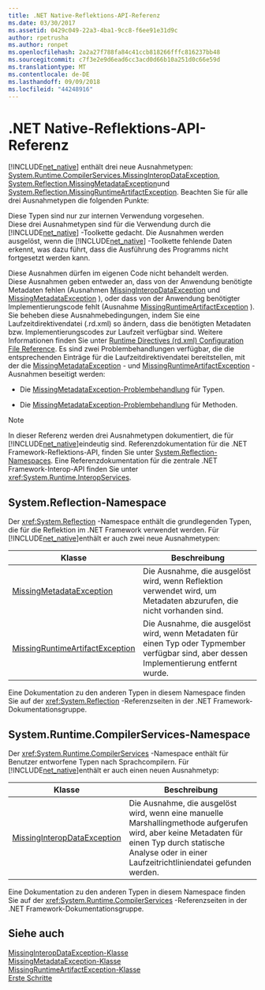 ```yaml
---
title: .NET Native-Reflektions-API-Referenz
ms.date: 03/30/2017
ms.assetid: 0429c049-22a3-4ba1-9cc8-f6ee91e31d9c
author: rpetrusha
ms.author: ronpet
ms.openlocfilehash: 2a2a27f788fa84c41ccb818266fffc816237bb48
ms.sourcegitcommit: c7f3e2e9d6ead6cc3acd0d66b10a251d0c66e59d
ms.translationtype: MT
ms.contentlocale: de-DE
ms.lasthandoff: 09/09/2018
ms.locfileid: "44248916"
---
```

# <a name="net-native-reflection-api-reference"></a>.NET Native-Reflektions-API-Referenz
[!INCLUDE[net_native](../../../includes/net-native-md.md)] enthält drei neue Ausnahmetypen: [System.Runtime.CompilerServices.MissingInteropDataException](../../../docs/framework/net-native/missinginteropdataexception-class-net-native.md), [System.Reflection.MissingMetadataException](../../../docs/framework/net-native/missingmetadataexception-class-net-native.md)und [System.Reflection.MissingRuntimeArtifactException](../../../docs/framework/net-native/missingruntimeartifactexception-class-net-native.md). Beachten Sie für alle drei Ausnahmetypen die folgenden Punkte:  
  
 Diese Typen sind nur zur internen Verwendung vorgesehen.  
 Diese drei Ausnahmetypen sind für die Verwendung durch die [!INCLUDE[net_native](../../../includes/net-native-md.md)] -Toolkette gedacht. Die Ausnahmen werden ausgelöst, wenn die [!INCLUDE[net_native](../../../includes/net-native-md.md)] -Toolkette fehlende Daten erkennt, was dazu führt, dass die Ausführung des Programms nicht fortgesetzt werden kann.  
  
 Diese Ausnahmen dürfen im eigenen Code nicht behandelt werden.  
 Diese Ausnahmen geben entweder an, dass von der Anwendung benötigte Metadaten fehlen (Ausnahmen [MissingInteropDataException](../../../docs/framework/net-native/missinginteropdataexception-class-net-native.md) und [MissingMetadataException](../../../docs/framework/net-native/missingmetadataexception-class-net-native.md) ), oder dass von der Anwendung benötigter Implementierungscode fehlt (Ausnahme [MissingRuntimeArtifactException](../../../docs/framework/net-native/missingruntimeartifactexception-class-net-native.md) ). Sie beheben diese Ausnahmebedingungen, indem Sie eine Laufzeitdirektivendatei (.rd.xml) so ändern, dass die benötigten Metadaten bzw. Implementierungscodes zur Laufzeit verfügbar sind. Weitere Informationen finden Sie unter [Runtime Directives (rd.xml) Configuration File Reference](../../../docs/framework/net-native/runtime-directives-rd-xml-configuration-file-reference.md). Es sind zwei Problembehandlungen verfügbar, die die entsprechenden Einträge für die Laufzeitdirektivendatei bereitstellen, mit der die [MissingMetadataException](../../../docs/framework/net-native/missingmetadataexception-class-net-native.md) - und [MissingRuntimeArtifactException](../../../docs/framework/net-native/missingruntimeartifactexception-class-net-native.md) -Ausnahmen beseitigt werden:  
  
-   Die [MissingMetadataException-Problembehandlung](http://dotnet.github.io/native/troubleshooter/type.html) für Typen.  
  
-   Die [MissingMetadataException-Problembehandlung](http://dotnet.github.io/native/troubleshooter/method.html) für Methoden.  
  
> [!NOTE]
>  In dieser Referenz werden drei Ausnahmetypen dokumentiert, die für [!INCLUDE[net_native](../../../includes/net-native-md.md)]eindeutig sind. Referenzdokumentation für die .NET Framework-Reflektions-API, finden Sie unter [System.Reflection-Namespaces](https://msdn.microsoft.com/library/gg145033.aspx). Eine Referenzdokumentation für die zentrale .NET Framework-Interop-API finden Sie unter <xref:System.Runtime.InteropServices>.  
  
## <a name="systemreflection-namespace"></a>System.Reflection-Namespace  
 Der <xref:System.Reflection> -Namespace enthält die grundlegenden Typen, die für die Reflektion im .NET Framework verwendet werden. Für [!INCLUDE[net_native](../../../includes/net-native-md.md)]enthält er auch zwei neue Ausnahmetypen:  
  
|Klasse|Beschreibung|  
|-----------|-----------------|  
|[MissingMetadataException](../../../docs/framework/net-native/missingmetadataexception-class-net-native.md)|Die Ausnahme, die ausgelöst wird, wenn Reflektion verwendet wird, um Metadaten abzurufen, die nicht vorhanden sind.|  
|[MissingRuntimeArtifactException](../../../docs/framework/net-native/missingruntimeartifactexception-class-net-native.md)|Die Ausnahme, die ausgelöst wird, wenn Metadaten für einen Typ oder Typmember verfügbar sind, aber dessen Implementierung entfernt wurde.|  
  
 Eine Dokumentation zu den anderen Typen in diesem Namespace finden Sie auf der <xref:System.Reflection> -Referenzseiten in der .NET Framework-Dokumentationsgruppe.  
  
## <a name="systemruntimecompilerservices-namespace"></a>System.Runtime.CompilerServices-Namespace  
 Der <xref:System.Runtime.CompilerServices> -Namespace enthält für Benutzer entworfene Typen nach Sprachcompilern. Für [!INCLUDE[net_native](../../../includes/net-native-md.md)]enthält er auch einen neuen Ausnahmetyp:  
  
|Klasse|Beschreibung|  
|-----------|-----------------|  
|[MissingInteropDataException](../../../docs/framework/net-native/missinginteropdataexception-class-net-native.md)|Die Ausnahme, die ausgelöst wird, wenn eine manuelle Marshallingmethode aufgerufen wird, aber keine Metadaten für einen Typ durch statische Analyse oder in einer Laufzeitrichtliniendatei gefunden werden.|  
  
 Eine Dokumentation zu den anderen Typen in diesem Namespace finden Sie auf der <xref:System.Runtime.CompilerServices> -Referenzseiten in der .NET Framework-Dokumentationsgruppe.  
  
## <a name="see-also"></a>Siehe auch  
 [MissingInteropDataException-Klasse](../../../docs/framework/net-native/missinginteropdataexception-class-net-native.md)  
 [MissingMetadataException-Klasse](../../../docs/framework/net-native/missingmetadataexception-class-net-native.md)  
 [MissingRuntimeArtifactException-Klasse](../../../docs/framework/net-native/missingruntimeartifactexception-class-net-native.md)  
 [Erste Schritte](../../../docs/framework/net-native/getting-started-with-net-native.md)
